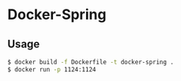 # Docker-Spring

## Usage

```bash
$ docker build -f Dockerfile -t docker-spring .
$ docker run -p 1124:1124
```

